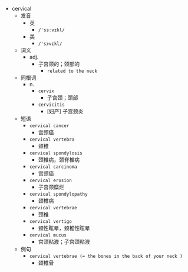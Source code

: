 - cervical
  - 发音
    - 英
      - `/'sɜːvɪkl/`
    - 美
      - `/'sɝvɪkl/`
  - 词义
    - adj.
      - 子宫颈的；颈部的
        - `related to the neck`
  - 同根词
    - n.
      - `cervix`
        - 子宫颈；颈部
      - `cervicitis`
        - [妇产] 子宫颈炎
  - 短语
    - `cervical cancer`
      - 宫颈癌 
    - `cervical vertebra`
      - 颈椎 
    - `cervical spondylosis`
      - 颈椎病，颈脊椎病 
    - `cervical carcinoma`
      - 宫颈癌 
    - `cervical erosion`
      - 子宫颈糜烂 
    - `cervical spondylopathy`
      - 颈椎病 
    - `cervical vertebrae`
      - 颈椎 
    - `cervical vertigo`
      - 颈性眩晕，颈椎性眩晕 
    - `cervical mucus`
      - 宫颈粘液；子宫颈粘液 
  - 例句
    - `cervical vertebrae (= the bones in the back of your neck )`
      - 颈椎骨

